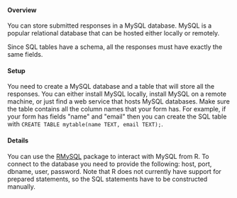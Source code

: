 #### Overview

You can store submitted responses in a MySQL database. MySQL is a popular relational database that can be hosted either locally or remotely. 

Since SQL tables have a schema, all the responses must have exactly the same fields.

#### Setup

You need to create a MySQL database and a table that will store all the responses. You can either install MySQL locally, install MySQL on a remote machine, or just find a web service that hosts MySQL databases. Make sure the table contains all the column names that your form has. For example, if your form has fields "name" and "email" then you can create the SQL table with `CREATE TABLE mytable(name TEXT, email TEXT);`.

#### Details

You can use the [RMySQL](https://github.com/rstats-db/RMySQL) package to interact with MySQL from R. To connect to the database you need to provide the following: host, port, dbname, user, password. Note that R does not currently have support for prepared statements, so the SQL statements have to be constructed manually.
